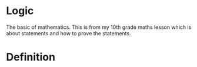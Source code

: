 # Logic
The basic of mathematics. This is from my 10th grade maths lesson which is about statements and how to prove the statements.
# Definition
